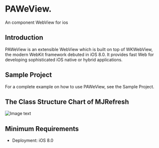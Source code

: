 # PAWeView.     
An component WebView for ios 
## Introduction
PAWeView is an extensible WebView which is built on top of WKWebView, the modern WebKit framework debuted in iOS 8.0. It provides fast Web  for developing sophisticated iOS native or hybrid applications.
## Sample Project
For a complete example on how to use PAWeView, see the Sample Project.
## The Class Structure Chart of MJRefresh
![Image text](https://raw.github.com/llyouss/repositpry/master/PAWebView/Image/PAWebview.png)
## Minimum Requirements
 - Deployment: iOS 8.0

